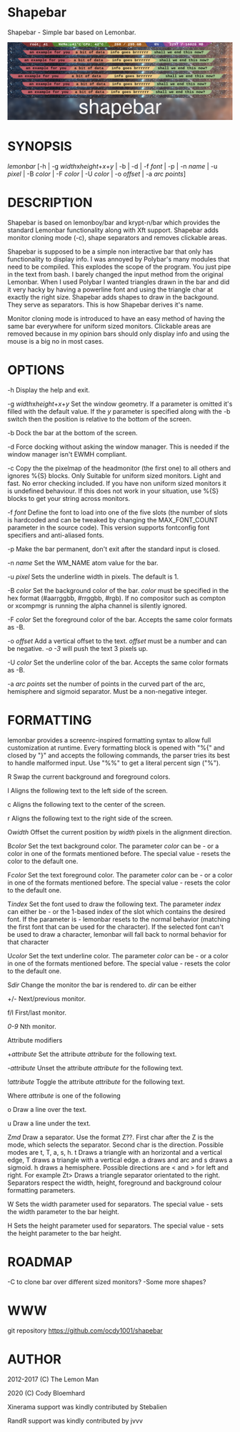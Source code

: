 # Shapebar
Shapebar - Simple bar based on Lemonbar.

![](shapebar.png)

# SYNOPSIS
*lemonbar* [-h | -g *width*x*height*+*x*+*y* | -b | -d | -f *font* | -p | -n *name* | -u *pixel* | -B *color* | -F *color* | -U *color* | -o *offset* | -a *arc points*]

# DESCRIPTION
Shapebar is based on lemonboy/bar and krypt-n/bar which provides the
standard Lemonbar functionality along with Xft support. Shapebar adds
monitor cloning mode (-c), shape separators and removes clickable areas.

Shapebar is supposed to be a simple non interactive bar that only has
functionality to display info. I was annoyed by Polybar's many modules
that need to be compiled. This explodes the scope of the program. You
just pipe in the text from bash. I barely changed the input method from
the original Lemonbar. When I used Polybar I wanted triangles drawn in
the bar and did it very hacky by having a powerline font and using the
triangle char at exactly the right size. Shapebar adds shapes to draw in
the backgound. They serve as separators. This is how Shapebar derives
it's name.

Monitor cloning mode is introduced to have an easy method of having the
same bar everywhere for uniform sized monitors.
Clickable areas are removed because in my opinion bars should only
display info and using the mouse is a big no in most cases.

# OPTIONS
-h  Display the help and exit.

-g *width*x*height*+*x*+*y*
    Set the window geometry. If a parameter is omitted it's filled with
    the default value. If the *y* parameter is specified along with the
    -b switch then the position is relative to the bottom of the screen.

-b  Dock the bar at the bottom of the screen.

-d  Force docking without asking the window manager. This is needed if
    the window manager isn't EWMH compliant.

-c  Copy the the pixelmap of the headmonitor (the first one) to all
    others and ignores %{S} blocks. Only Suitable for uniform sized
    monitors. Light and fast. No error checking included. If you have
    non uniform sized monitors it is undefined behaviour. If this does
    not work in your situation, use %{S} blocks to get your string
    across monitors.

-f *font*
    Define the font to load into one of the five slots (the number of
    slots is hardcoded and can be tweaked by changing the MAX_FONT_COUNT
    parameter in the source code). This version supports fontconfig font
    specifiers and anti-aliased fonts.

-p  Make the bar permanent, don't exit after the standard input is
    closed.

-n *name*
    Set the WM_NAME atom value for the bar.

-u *pixel*
    Sets the underline width in pixels. The default is 1.

-B *color*
    Set the background color of the bar. *color* must be specified in
    the hex format (#aarrggbb, #rrggbb, #rgb). If no compositor such as
    compton or xcompmgr is running the alpha channel is silently
    ignored.

-F *color*
    Set the foreground color of the bar. Accepts the same color formats
    as -B.

-o *offset*
    Add a vertical offset to the text. *offset* must be a number and can
    be negative. *-o -3* will push the text 3 pixels up.

-U *color*
    Set the underline color of the bar. Accepts the same color formats
    as -B.

-a *arc points*
    set the number of points in the curved part of the arc, hemisphere
    and sigmoid separator. Must be a non-negative integer.

# FORMATTING
lemonbar provides a screenrc-inspired formatting syntax to allow full
customization at runtime. Every formatting block is opened with "%{" and
closed by "}" and accepts the following commands, the parser tries its
best to handle malformed input. Use "%%" to get a literal percent sign
("%").

R   Swap the current background and foreground colors.

l   Aligns the following text to the left side of the screen.

c   Aligns the following text to the center of the screen.

r   Aligns the following text to the right side of the screen.

O*width*
    Offset the current position by *width* pixels in the alignment
    direction.

B*color*
    Set the text background color. The parameter *color* can be *-* or a
    color in one of the formats mentioned before. The special value *-*
    resets the color to the default one.

F*color*
    Set the text foreground color. The parameter *color* can be *-* or a
    color in one of the formats mentioned before. The special value *-*
    resets the color to the default one.

T*index*
    Set the font used to draw the following text. The parameter *index*
    can either be *-* or the 1-based index of the slot which contains
    the desired font. If the parameter is *-* lemonbar resets to the
    normal behavior (matching the first font that can be used for the
    character). If the selected font can't be used to draw a character,
    lemonbar will fall back to normal behavior for that character

U*color*
    Set the text underline color. The parameter *color* can be *-* or a
    color in one of the formats mentioned before. The special value *-*
    resets the color to the default one.

S*dir*
Change the monitor the bar is rendered to. *dir* can be either

+/- Next/previous monitor.

f/l First/last monitor.

*0-9*
    Nth monitor.

Attribute modifiers

+*attribute*
    Set the attribute *attribute* for the following text.

-*attribute*
    Unset the attribute *attribute* for the following text.

!*attribute*
    Toggle the attribute *attribute* for the following text.

Where *attribute* is one of the following

o   Draw a line over the text.

u   Draw a line under the text.

Z*md*
Draw a separator. Use the format Z??. First char after the Z is the
mode, which selects the separator. Second char is the direction.
Possible modes are t, T, a, s, h. t Draws a triangle with an
horizontal and a vertical edge, T draws a triangle with a vertical
edge. a draws and arc and s draws a sigmoid. h draws a hemisphere.
Possible directions are < and > for left and right. For example Zt>
Draws a triangle separator orientated to the right. Separators
respect the width, height, foreground and background colour
formatting parameters.

W   Sets the width parameter used for separators. The special value -
    sets the width parameter to the bar height.

H   Sets the height parameter used for separators. The special value -
    sets the height parameter to the bar height.

# ROADMAP
-C to clone bar over different sized monitors?
-Some more shapes?

# WWW
git repository <https://github.com/ocdy1001/shapebar>

# AUTHOR
2012-2017 (C) The Lemon Man

2020 (C) Cody Bloemhard

Xinerama support was kindly contributed by Stebalien

RandR support was kindly contributed by jvvv

